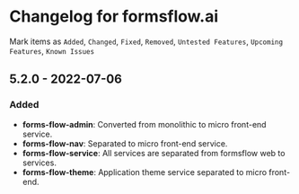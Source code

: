 # Changelog for formsflow.ai

Mark items as `Added`, `Changed`, `Fixed`, `Removed`, `Untested Features`, `Upcoming Features`, `Known Issues`

## 5.2.0 - 2022-07-06

### Added

- **forms-flow-admin**: Converted from monolithic to micro front-end service.
- **forms-flow-nav**: Separated to micro front-end service.
- **forms-flow-service**: All services are separated from formsflow web to services.
- **forms-flow-theme**: Application theme service separated to micro front-end.
